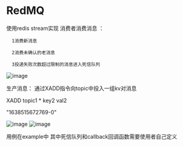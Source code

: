 # RedMQ
使用redis stream实现
消费者消费消息 ： 	

      1消费新消息
	
      2消费未确认的老消息
	
      3投递失败次数超过限制的消息进入死信队列
![image](https://github.com/pule1234/RedMQ/assets/112395669/0e247f15-f145-4f98-b5b6-5526279ef6bb)

生产消息： 通过XADD指令向topic中投入一组kv对消息

XADD topic1 * key2 val2

"1638515672769-0"

![image](https://github.com/pule1234/RedMQ/assets/112395669/fcd8e91b-1f7f-444b-83e9-45957e47c482)
![image](https://github.com/pule1234/RedMQ/assets/112395669/280ab6d0-e779-400f-98f9-ed13400572da)


用例在example中  其中死信队列和callback回调函数需要使用者自己定义


